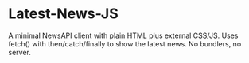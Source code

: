 # Latest-News-JS
A minimal NewsAPI client with plain HTML plus external CSS/JS. Uses fetch() with then/catch/finally to show the latest news. No bundlers, no server.
